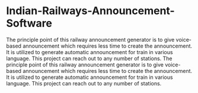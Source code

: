 # Indian-Railways-Announcement-Software
The principle point of this railway announcement generator is to give voice-based announcement which requires less time to create the announcement. It is utilized to generate automatic announcement for train in various language. This project can reach out to any number of stations.
The principle point of this railway announcement generator is to give voice-based announcement which requires less time to create the announcement. It is utilized to generate automatic announcement for train in various language. This project can reach out to any number of stations.
